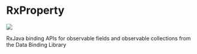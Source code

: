 # RxProperty
[![](https://jitpack.io/v/skedgo/RxProperty.svg)](https://jitpack.io/#skedgo/RxProperty)

RxJava binding APIs for observable fields and observable collections from the Data Binding Library
